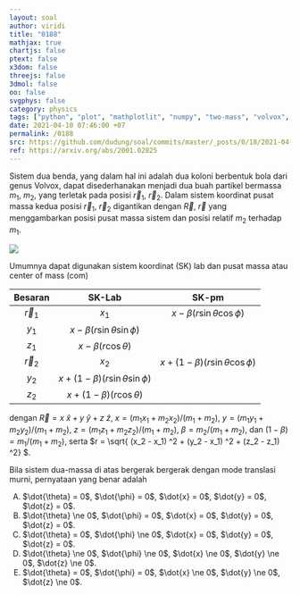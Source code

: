 ```yaml
---
layout: soal
author: viridi
title: "0188"
mathjax: true
chartjs: false
ptext: false
x3dom: false
threejs: false
3dmol: false
oo: false
svgphys: false
category: physics
tags: ["python", "plot", "mathplotlit", "numpy", "two-mass", "volvox", "ellipse", "fi3201", "2020-2"]
date: 2021-04-10 07:46:00 +07
permalink: /0188
src: https://github.com/dudung/soal/commits/master/_posts/0/18/2021-04-09-two-mass-system-2.md
ref: https://arxiv.org/abs/2001.02825
---
```

Sistem dua benda, yang dalam hal ini adalah dua koloni berbentuk bola dari genus Volvox, dapat disederhanakan menjadi dua buah partikel bermassa $m_1$, $m_2$, yang terletak pada posisi $\vec{r} _1$, $\vec{r} _2$. Dalam sistem koordinat pusat massa kedua posisi $\vec{r} _1$, $\vec{r} _2$ digantikan dengan $\vec{R}$, $\vec{r}$ yang menggambarkan posisi pusat massa sistem dan posisi relatif $m_2$ terhadap $m_1$.

![]({{site.baseurl}}/assets/img/0/18/0188.png)

Umumnya dapat digunakan sistem koordinat (SK) lab dan pusat massa atau center of mass (com)

Besaran | SK-Lab | SK-pm
:-: | :-: | :-:
$\vec{r}_1$ | $x_1$ | $x - \beta (r \sin\theta \cos\phi)$
| $y_1$ | $x - \beta (r \sin\theta \sin\phi)$
| $z_1$ | $x - \beta (r \cos\theta)$
$\vec{r}_2$ | $x_2$ | $x + (1-\beta) (r \sin\theta \cos\phi)$
| $y_2$ | $x + (1-\beta) (r \sin\theta \sin\phi)$
| $z_2$ | $x + (1-\beta) (r \cos\theta)$

dengan
$\vec{R} = x \ \hat{x} + y \ \hat{y} + z \ \hat{z}$,
$x = (m_1 x_1 + m_2 x_2) / (m_1 + m_2)$,
$y = (m_1 y_1 + m_2 y_2) / (m_1 + m_2)$,
$z = (m_1 z_1 + m_2 z_2) / (m_1 + m_2)$,
$\beta = m_2 / (m_1 + m_2)$, dan $(1 - \beta) = m_1 / (m_1 + m_2)$, serta $r = \sqrt{ (x_2 - x_1) ^2 + (y_2 - x_1) ^2 + (z_2 - z_1) ^2} $.

Bila sistem dua-massa di atas bergerak bergerak dengan mode translasi murni, pernyataan yang benar adalah

<ol type="A">
<li>$\dot{\theta} = 0$, $\dot{\phi} = 0$, $\dot{x} = 0$, $\dot{y} = 0$, $\dot{z} = 0$.
<li>$\dot{\theta} \ne 0$, $\dot{\phi} = 0$, $\dot{x} = 0$, $\dot{y} = 0$, $\dot{z} = 0$.
<li>$\dot{\theta} = 0$, $\dot{\phi} \ne 0$, $\dot{x} = 0$, $\dot{y} = 0$, $\dot{z} = 0$.
<li>$\dot{\theta} \ne 0$, $\dot{\phi} \ne 0$, $\dot{x} \ne 0$, $\dot{y} \ne 0$, $\dot{z} \ne 0$.
<li>$\dot{\theta} = 0$, $\dot{\phi} = 0$, $\dot{x} \ne 0$, $\dot{y} \ne 0$, $\dot{z} \ne 0$.


